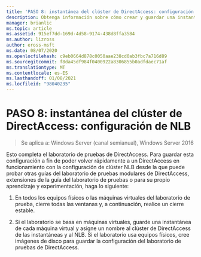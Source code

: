 ```yaml
---
title: 'PASO 8: instantánea del clúster de DirectAccess: configuración de NLB'
description: Obtenga información sobre cómo crear y guardar una instantánea del laboratorio de prueba de la configuración de NLB del clúster de DirectAccess.
manager: brianlic
ms.topic: article
ms.assetid: 915ef7dd-169d-4d58-9174-438d8ffa3584
ms.author: lizross
author: eross-msft
ms.date: 08/07/2020
ms.openlocfilehash: c9eb0664d878c0050aae238cd0ab3fbc7a716d89
ms.sourcegitcommit: f8da45df984f0400922a8306855b0adfdaec71af
ms.translationtype: MT
ms.contentlocale: es-ES
ms.lasthandoff: 01/08/2021
ms.locfileid: "98040235"
---
```

# <a name="step-8-snapshot-the-directaccess-cluster-nlb-configuration"></a>PASO 8: instantánea del clúster de DirectAccess: configuración de NLB

>Se aplica a: Windows Server (canal semianual), Windows Server 2016

Esto completa el laboratorio de pruebas de DirectAccess. Para guardar esta configuración a fin de poder volver rápidamente a un DirectAccess en funcionamiento con la configuración de clúster NLB desde la que puede probar otras guías del laboratorio de pruebas modulares de DirectAccess, extensiones de la guía del laboratorio de pruebas o para su propio aprendizaje y experimentación, haga lo siguiente:

1.  En todos los equipos físicos o las máquinas virtuales del laboratorio de prueba, cierre todas las ventanas y, a continuación, realice un cierre estable.

2.  Si el laboratorio se basa en máquinas virtuales, guarde una instantánea de cada máquina virtual y asigne un nombre al clúster de DirectAccess de las instantáneas y al NLB. Si el laboratorio usa equipos físicos, cree imágenes de disco para guardar la configuración del laboratorio de pruebas de DirectAccess.
